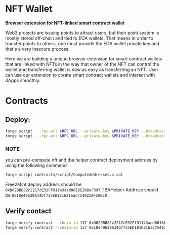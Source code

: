 # NFT Wallet

**Browser extension for NFT-linked smart contract wallet**

Web3 projects are issuing points to attract users, but their point system is mostly stored off-chain and tied to EOA wallets. That means in order to transfer points to others, one must provide the EOA wallet private key and that's a very insecure process.

Here we are building a unique browser extension for smart contract wallets that are linked with NFTs in the way that owner of the NFT can control the wallet and transferring wallet is now as easy as transferring an NFT. User can use our extension to create smart contract wallets and interact with dApps smoothly.

# Contracts

## Deploy:

```bash
forge script  --rpc-url $RPC_URL --private-key $PRIVATE_KEY --broadcast contracts/script/DeployTBAHelper.s.sol
forge script  --rpc-url $RPC_URL --private-key $PRIVATE_KEY --broadcast contracts/script/DeployFree2MintNFTWallet.s.sol
```

### NOTE

you can pre-compute nft and tba helper contract deployment address by using the following command

```bash
forge script contracts/script/ComputeAddresses.s.sol
```

Free2Mint deploy address should be `0xD629BB82c2217cE32Ff91143aed0816E26BaF397`
TBAHelper Address should be `0x18e49629A34bf735ED1816216ac754921AF26080`

## Verify contact

```bash
forge verify-contract --chain-id 137 0xD629BB82c2217cE32Ff91143aed0816E26BaF397 contracts/src/Free2MintNFTWallet.sol:Free2MintNFTWallet
forge verify-contract --chain-id 137 0x18e49629A34bf735ED1816216ac754921AF26080 contracts/src/TBAHelper.sol:TBAHelper
```